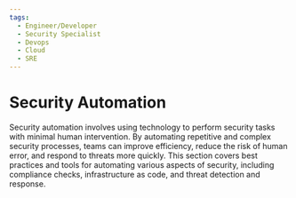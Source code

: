 ```yaml
---
tags:
  - Engineer/Developer
  - Security Specialist
  - Devops
  - Cloud
  - SRE
---
```


# Security Automation


Security automation involves using technology to perform security tasks with minimal human intervention. By automating repetitive and complex security processes, teams can improve efficiency, reduce the risk of human error, and respond to threats more quickly. This section covers best practices and tools for automating various aspects of security, including compliance checks, infrastructure as code, and threat detection and response.